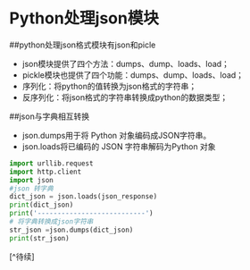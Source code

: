 
Python处理json模块
========

##python处理json格式模块有json和picle

- json模块提供了四个方法：dumps、dump、loads、load；
- pickle模块也提供了四个功能：dumps、dump、loads、load；
- 序列化：将python的值转换为json格式的字符串；
- 反序列化：将json格式的字符串转换成python的数据类型；

##json与字典相互转换

- json.dumps用于将 Python 对象编码成JSON字符串。
- json.loads将已编码的 JSON 字符串解码为Python 对象
  
```python
import urllib.request
import http.client
import json
#json 转字典
dict_json = json.loads(json_response)
print(dict_json)
print('---------------------------')
# 将字典转换成json字符串
str_json =json.dumps(dict_json)
print(str_json)
```
[^待续]